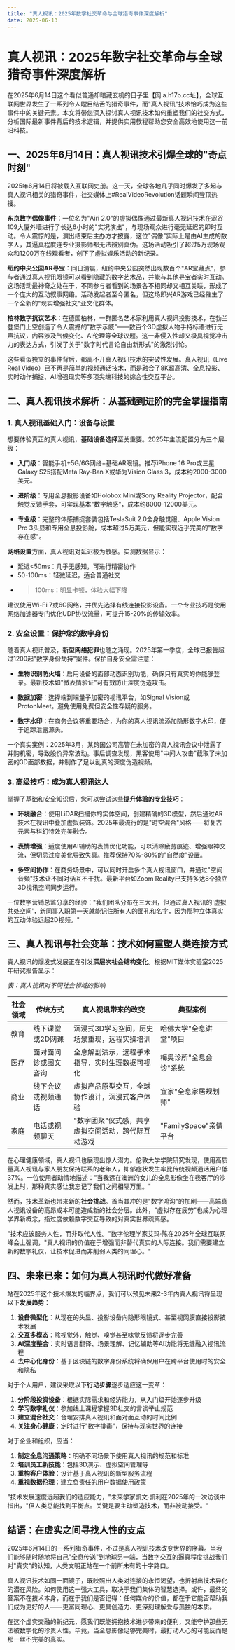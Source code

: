 ```yaml
---
title: "真人视讯：2025年数字社交革命与全球猎奇事件深度解析"
date: 2025-06-13
---
```

# 真人视讯：2025年数字社交革命与全球猎奇事件深度解析

在2025年6月14日这个看似普通却暗藏玄机的日子里【网 a.h17b.cc址】，全球互联网世界发生了一系列令人瞠目结舌的猎奇事件，而"真人视讯"技术恰巧成为这些事件中的关键元素。本文将带您深入探讨真人视讯技术如何重塑我们的社交方式，分析国际最新事件背后的技术逻辑，并提供实用教程帮助您安全高效地使用这一前沿科技。

## 一、2025年6月14日：真人视讯技术引爆全球的"奇点时刻"

2025年6月14日将被载入互联网史册。这一天，全球各地几乎同时爆发了多起与真人视讯相关的猎奇事件，社交媒体上#RealVideoRevolution话题瞬间登顶热搜。

**东京数字偶像事件**：一位名为"Airi 2.0"的虚拟偶像通过最新真人视讯技术在涩谷109大厦外墙进行了长达6小时的"实况演出"，与现场观众进行毫无延迟的即时互动。令人震惊的是，演出结束后主办方才披露，这位"偶像"实际上是由AI生成的数字人，其逼真程度连专业摄影师都无法辨别真伪。这场活动吸引了超过5万现场观众和1200万在线观看者，创下了虚拟娱乐活动的新纪录。

**纽约中央公园AR寻宝**：同日清晨，纽约中央公园突然出现数百个"AR宝藏点"，参与者通过真人视讯眼镜可以看到隐藏的数字艺术品，并能与其他寻宝者实时互动。这场活动最神奇之处在于，不同参与者看到的场景各不相同却又相互关联，形成了一个庞大的互动叙事网络。活动发起者至今匿名，但这场即兴AR游戏已经催生了一个全新的"现实增强社交"亚文化群体。

**柏林数字抗议艺术**：在德国柏林，一群匿名艺术家利用真人视讯投影技术，在勃兰登堡门上空创造了令人震撼的"数字示威"——数百个3D虚拟人物手持标语进行无声抗议，内容涉及气候变化、AI伦理等全球议题。这一非侵入性却又极具视觉冲击力的表达方式，引发了关于"数字时代言论自由新形式"的激烈讨论。

这些看似独立的事件背后，都离不开真人视讯技术的突破性发展。真人视讯（Live Real Video）已不再是简单的视频通话技术，而是融合了8K超高清、全息投影、实时动作捕捉、AI增强现实等多项尖端科技的综合性交互平台。

## 二、真人视讯技术解析：从基础到进阶的完全掌握指南

### 1. 真人视讯基础入门：设备与设置

想要体验真正的真人视讯，**基础设备选择**至关重要。2025年主流配置分为三个层级：

- **入门级**：智能手机+5G/6G网络+基础AR眼镜。推荐iPhone 16 Pro或三星Galaxy S25搭配Meta Ray-Ban X或华为Vision Glass 3，成本约2000-3000美元。
  
- **进阶级**：专用全息投影设备如Holobox Mini或Sony Reality Projector，配合触觉反馈手套，可实现基本"数字触感"，成本约8000-12000美元。

- **专业级**：完整的体感捕捉套装包括TeslaSuit 2.0全身触觉服、Apple Vision Pro 3头显和专用全息投影舱，成本超过5万美元，但能实现近乎完美的"数字存在感"。

**网络设置**方面，真人视讯对延迟极为敏感。实测数据显示：
- 延迟<50ms：几乎无感知，可进行精密协作
- 50-100ms：轻微延迟，适合普通社交
- >100ms：明显卡顿，体验大幅下降

建议使用Wi-Fi 7或6G网络，并优先选择有线连接投影设备。一个专业技巧是使用网络加速器专门优化UDP协议流量，可提升15-20%的传输效率。

### 2. 安全设置：保护您的数字身份

随着真人视讯普及，**新型网络犯罪**也随之涌现。2025年第一季度，全球已报告超过1200起"数字身份劫持"案件。保护自身安全需注意：

- **生物识别防火墙**：启用设备的面部动态识别功能，确保只有真实的你能够登录。最新技术如"微表情验证"可有效防止深度伪造攻击。
  
- **数据加密**：选择端到端量子加密的视讯平台，如Signal Vision或ProtonMeet。避免使用免费但安全性存疑的服务。

- **数字水印**：在商务会议等重要场合，为你的真人视讯流添加隐形数字水印，便于追踪泄露源头。

一个真实案例：2025年3月，某跨国公司高管在未加密的真人视讯会议中泄露了并购机密，导致股价异常波动。事后调查发现，黑客使用"中间人攻击"截取了未加密的3D面部数据，并制作了足以乱真的深度伪造视频。

### 3. 高级技巧：成为真人视讯达人

掌握了基础和安全知识后，您可以尝试这些**提升体验的专业技巧**：

- **环境融合**：使用LiDAR扫描你的实体空间，创建精确的3D模型，然后通过AR技术在视讯中叠加虚拟装饰。2025年最流行的是"时空混合"风格——将复古元素与科幻特效完美融合。

- **表情增强**：适度使用AI辅助的表情优化功能，可以消除疲劳痕迹、增强眼神交流，但切忌过度美化导致失真。推荐保持70%-80%的"自然度"设置。

- **多空间协作**：在商务场景中，可以同时开启多个真人视讯窗口，并通过"空间音频"技术让不同对话互不干扰。最新平台如Zoom Reality已支持多达8个独立3D视讯空间同步运行。

一位数字营销总监分享的经验："我们团队分布在三大洲，但通过真人视讯的'虚拟共处空间'，新同事入职第一天就能记住所有人的面孔和名字，因为那种立体真实的互动体验远超2D视频。"

## 三、真人视讯与社会变革：技术如何重塑人类连接方式

真人视讯的爆发式发展正在引发**深层次社会结构变化**。根据MIT媒体实验室2025年研究报告显示：

*表：真人视讯对不同社会领域的影响*

| 社会领域 | 传统方式 | 真人视讯带来的改变 | 典型案例 |
|---------|----------|-------------------|----------|
| 教育 | 线下课堂或2D网课 | 沉浸式3D学习空间，历史场景重现，远程实操培训 | 哈佛大学"全息讲堂"项目 |
| 医疗 | 面对面问诊或图文咨询 | 全息解剖演示，远程手术指导，实时生理数据可视化 | 梅奥诊所"全息会诊"系统 |
| 商业 | 线下会议或视频通话 | 虚拟产品原型交互，全球协作设计，沉浸式客户体验 | 宜家"全息家居规划师" |
| 家庭 | 电话或视频聊天 | "数字团聚"仪式感，共享虚拟空间活动，跨代际互动游戏 | "FamilySpace"亲情平台 |

在心理健康领域，真人视讯也展现出惊人潜力。伦敦大学学院研究发现，使用高质量真人视讯与家人朋友保持联系的老年人，抑郁症状发生率比传统视频通话用户低37%。一位使用者动情地描述："当我远在澳洲的女儿的全息影像坐在我客厅的沙发上时，那种真实感让我忘记了我们之间相隔万里。"

然而，技术革新也带来新的**社会挑战**。首当其冲的是"数字鸿沟"的加剧——高端真人视讯设备的高昂成本可能造成新的社会分层。此外，"虚拟存在疲劳"也成为心理学界新概念，指过度依赖数字交互导致的对真实世界疏离感。

"技术应该服务人性，而非取代人性。"数字伦理学家艾玛·陈在2025年全球互联网峰会上强调，"真人视讯的价值在于增强而非替代真实的人际连接。我们需要建立新的数字礼仪，让技术促进而非削弱人类的同理心。"

## 四、未来已来：如何为真人视讯时代做好准备

站在2025年这个技术爆发的临界点，我们可以预见未来2-3年内真人视讯将呈现以下**发展趋势**：

1. **设备微型化**：从现在的头显、投影设备向隐形眼镜式、甚至视网膜直接投影技术发展
2. **交互多模态**：除视觉外，触觉、嗅觉甚至味觉反馈将逐步完善
3. **AI深度整合**：实时语言翻译、场景理解、记忆辅助等AI功能将无缝融入视讯流程
4. **去中心化身份**：基于区块链的数字身份系统将确保用户在跨平台使用时的安全和隐私

对于个人用户，建议采取以下**行动步骤**逐步适应这一变革：

1. **分阶段投资设备**：根据实际需求和经济能力，从入门级开始逐步升级
2. **学习数字礼仪**：参加线上课程掌握3D社交的言谈举止规范
3. **建立混合社交**：合理安排真人视讯和面对面互动的时间比例
4. **关注身心健康**：定时进行"数字排毒"，保持与现实世界的连接

对于企业和组织，应当：

1. **制定全息沟通策略**：明确不同场景下使用真人视讯的规范和标准
2. **培训员工新技能**：包括3D演示、虚拟空间管理等
3. **重构客户体验**：设计基于真人视讯的新型服务流程
4. **重视数据伦理**：建立负责任的用户数据使用政策

"技术发展速度远超我们的适应能力，"未来学家凯文·凯利在2025年的一次访谈中指出，"但人类总能找到平衡点。关键是要主动塑造技术，而非被动接受。"

## 结语：在虚实之间寻找人性的支点

2025年6月14日的一系列猎奇事件，不过是真人视讯技术改变世界的序幕。当我们能够随时随地将自己"全息传送"到地球另一端，当数字交互的逼真程度挑战我们对"真实"的认知，人类文明正站在一个前所未有的十字路口。

真人视讯技术如同一面镜子，既映照出人类对连接的永恒渴望，也折射出技术异化的潜在风险。如何使用这一强大工具，取决于我们集体的智慧选择。或许，最终的答案不在技术本身，而在于我们是否记得：任何媒介的价值，都在于它能否帮助我们成为更好的人——更富同理心、更具创造力、更深刻理解爱与孤独的本质。

在这个虚实交融的新纪元，愿我们既能拥抱技术进步带来的便利，又能守护那些无法被数字化的珍贵人性。毕竟，当全息影像足够完美时，最打动人心的可能反而是那一丝不完美的真实。
